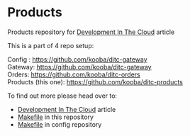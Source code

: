 # Products
Products repository for [Development In The Cloud](https://medium.com/@JakubBorys/development-in-the-cloud-4aa2cabd3880) article

This is a part of 4 repo setup:

Config : https://github.com/kooba/ditc-gateway  
Gateway: https://github.com/kooba/ditc-gateway  
Orders: https://github.com/kooba/ditc-orders  
Products (this one): https://github.com/kooba/ditc-products  

To find out more please head over to:
- [Development In The Cloud](https://medium.com/@JakubBorys/development-in-the-cloud-4aa2cabd3880) article
- [Makefile](https://github.com/kooba/ditc-products/blob/master/Makefile) in this repository
- [Makefile](https://github.com/kooba/ditc-config/blob/master/Makefile) in config repository
